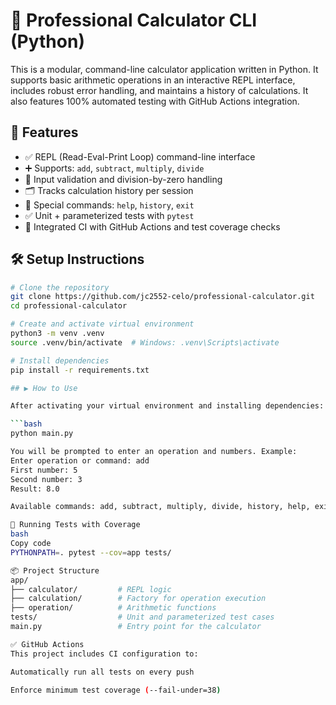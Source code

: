 # 🧮 Professional Calculator CLI (Python)

This is a modular, command-line calculator application written in Python. It supports basic arithmetic operations in an interactive REPL interface, includes robust error handling, and maintains a history of calculations. It also features 100% automated testing with GitHub Actions integration.

## 🚀 Features

- ✅ REPL (Read-Eval-Print Loop) command-line interface
- ➕ Supports: `add`, `subtract`, `multiply`, `divide`
- 🧠 Input validation and division-by-zero handling
- 🗂️ Tracks calculation history per session
- 🔁 Special commands: `help`, `history`, `exit`
- ✅ Unit + parameterized tests with `pytest`
- 🧪 Integrated CI with GitHub Actions and test coverage checks

## 🛠️ Setup Instructions

```bash
# Clone the repository
git clone https://github.com/jc2552-celo/professional-calculator.git
cd professional-calculator

# Create and activate virtual environment
python3 -m venv .venv
source .venv/bin/activate  # Windows: .venv\Scripts\activate

# Install dependencies
pip install -r requirements.txt

## ▶️ How to Use

After activating your virtual environment and installing dependencies:

```bash
python main.py

You will be prompted to enter an operation and numbers. Example:
Enter operation or command: add
First number: 5
Second number: 3
Result: 8.0

Available commands: add, subtract, multiply, divide, history, help, exit

🧪 Running Tests with Coverage
bash
Copy code
PYTHONPATH=. pytest --cov=app tests/

📦 Project Structure
app/
├── calculator/         # REPL logic
├── calculation/        # Factory for operation execution
├── operation/          # Arithmetic functions
tests/                  # Unit and parameterized test cases
main.py                 # Entry point for the calculator

✅ GitHub Actions
This project includes CI configuration to:

Automatically run all tests on every push

Enforce minimum test coverage (--fail-under=38)

